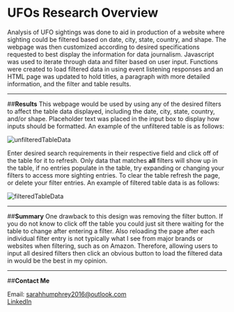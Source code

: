 # **UFOs Research Overview**
Analysis of UFO sightings was done to aid in production of a website where sighting could be filtered based on date, city, state, country, and shape. The webpage was then customized according to desired specifications requested to best display the information for data journalism. Javascript was used to iterate through data and filter based on user input. Functions were created to load filtered data in using event listening responses and an HTML page was updated to hold titles, a paragraph with more detailed information, and the filter and table results. 

--------------------------------------------


##**Results**
This webpage would be used by using any of the desired filters to affect the table data displayed, including the date, city, state, country, and/or shape. Placeholder text was placed in the input box to display how inputs should be formatted. An example of the unfiltered table is as follows:

![unfilteredTableData](https://user-images.githubusercontent.com/100040705/170797283-c7c5853a-0468-4785-b58d-7e90e22a9457.png)


Enter desired search requirements in their respective field and click off of the table for it to refresh. Only data that matches **all** filters will show up in the table, if no entries populate in the table, try expanding or changing your filters to access more sighting entries. To clear the table refresh the page, or delete your filter entries. An example of filtered table data is as follows:

![filteredTableData](https://user-images.githubusercontent.com/100040705/170797306-df4d807b-9455-4c73-ba5a-be2999d3fb96.png)

--------------------------------------------

##**Summary**
One drawback to this design was removing the filter button. If you do not know to click off the table you could just sit there waiting for the table to change after entering a filter. Also reloading the page after each individual filter entry is not typically what I see from major brands or websites when filtering, such as on Amazon. Therefore, allowing users to input all desired filters then click an obvious button to load the filtered data in would be the best in my opinion. 

--------------------------------------------

##**Contact Me**

Email: sarahhumphrey2016@outlook.com </br>
[LinkedIn](https://www.linkedin.com/in/sarah-humphrey-data-analyst/)
